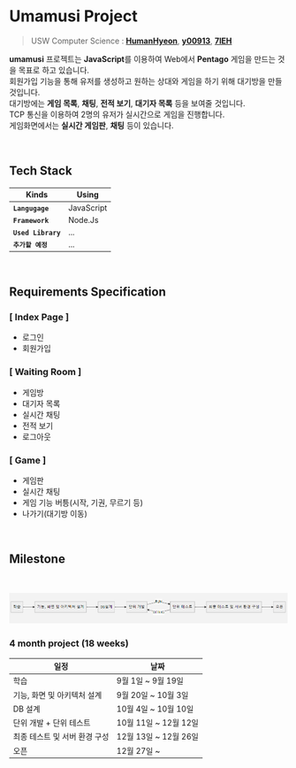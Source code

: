 #   Umamusi Project
> USW Computer Science : [**HumanHyeon**](https://github.com/HumanHyeon),  [**y00913**](https://github.com/y00913),  [**7IEH**](https://github.com/7IEH)

**umamusi** 프로젝트는 **JavaScript**를 이용하여 Web에서 **Pentago** 게임을 만드는 것을 목표로 하고 있습니다.    
회원가입 기능을 통해 유저를 생성하고 원하는 상대와 게임을 하기 위해 대기방을 만들 것입니다.   
대기방에는 **게임 목록**, **채팅**, **전적 보기**, **대기자 목록** 등을 보여줄 것입니다.    
TCP 통신을 이용하여 2명의 유저가 실시간으로 게임을 진행합니다.   
게임화면에서는 **실시간 게임판**, **채팅** 등이 있습니다.

<br/>   

## Tech Stack

 |Kinds          |Using           |
|----------------|----------------|
|**`Langugage`**     |JavaScript      |
|**`Framework`**     |Node.Js         |
|**`Used Library`**  | ...            |
|**`추가할 예정`**   | ...            |

 <br/>
 
## Requirements Specification

### [ Index Page ]
 *  로그인
 *  회원가입
 
 ### [ Waiting Room ]
* 게임방
* 대기자 목록
* 실시간 채팅
* 전적 보기
* 로그아웃

### [ Game ]
* 게임판
* 실시간 채팅
* 게임 기능 버틍(시작, 기권, 무르기 등)
* 나가기(대기방 이동)


 <br/>

## Milestone
<br/>

![공정표](./img/milestone.png)

### 4 month project (18 weeks)
| 일정 | 날짜 |
|--|--|
| 학습 | 9월 1일 ~ 9월 19일 |
| 기능, 화면 및 아키텍처 설계 | 9월 20일 ~ 10월 3일 |
| DB 설계 | 10월 4일 ~ 10월 10일 |
| 단위 개발 + 단위 테스트 | 10월 11일 ~ 12월 12일 |
| 최종 테스트 및 서버 환경 구성 | 12월 13일 ~ 12월 26일 |
| 오픈 | 12월 27일 ~ |
